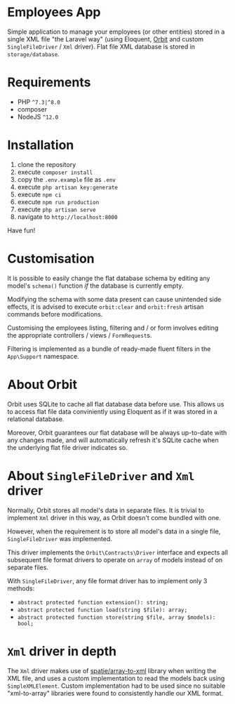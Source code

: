 Employees App
=============
Simple application to manage your employees (or other entities) stored in a single XML file "the Laravel way"
(using Eloquent, <a href="https://github.com/ryangjchandler/orbit" target="_blank">Orbit</a> and custom `SingleFileDriver` / `Xml` driver).
Flat file XML database is stored in `storage/database`.

Requirements
============
- PHP `^7.3|^8.0`
- composer
- NodeJS `^12.0`

Installation
============
1. clone the repository
2. execute `composer install`
3. copy the `.env.example` file as `.env`
4. execute `php artisan key:generate`
5. execute `npm ci`
6. execute `npm run production`
7. execute `php artisan serve`
8. navigate to `http://localhost:8000`

Have fun!

Customisation
=============
It is possible to easily change the flat database schema by editing any model's `schema()` function *if* the database is currently empty.

Modifying the schema with some data present can cause unintended side effects, it is advised to execute `orbit:clear` and `orbit:fresh` artisan commands before modifications.

Customising the employees listing, filtering and / or form involves editing the appropriate controllers / views / `FormRequest`s.

Filtering is implemented as a bundle of ready-made fluent filters in the `App\Support` namespace.

About Orbit
===========
Orbit uses SQLite to cache all flat database data before use. This allows us to access flat file data conviniently using Eloquent as
if it was stored in a relational database.

Moreover, Orbit guarantees our flat database will be always up-to-date with any changes made, and will automatically refresh it's SQLite cache
when the underlying flat file driver indicates so.

About `SingleFileDriver` and `Xml` driver
=========================================
Normally, Orbit stores all model's data in separate files. It is trivial to implement `Xml` driver in this way, as Orbit doesn't come bundled with one.

However, when the requirement is to store all model's data in a single file, `SingleFileDriver` was implemented.

This driver implements the `Orbit\Contracts\Driver` interface and expects all subsequent file format drivers to operate on `array` of models
instead of on separate files.

With `SingleFileDriver`, any file format driver has to implement only 3 methods:
- `abstract protected function extension(): string;`
- `abstract protected function load(string $file): array;`
- `abstract protected function store(string $file, array $models): bool;`

`Xml` driver in depth
=====================
The `Xml` driver makes use of <a href="https://github.com/spatie/array-to-xml" target="_blank">spatie/array-to-xml</a> library when writing the XML
file, and uses a custom implementation to read the models back using `SimpleXMLElement`. Custom implementation had to be used since no suitable "xml-to-array" libraries were found to consistently handle our XML format.
